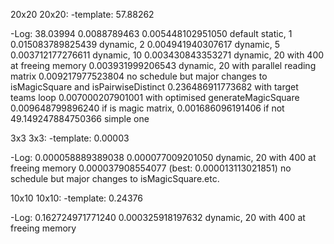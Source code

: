 20x20 20x20:
-template: 57.88262

-Log:
    38.03994
    0.0088789463
    0.005448102951050 default static, 1
    0.015083789825439 dynamic, 2
    0.004941940307617 dynamic, 5
    0.003712177276611 dynamic, 10
    0.003430843353271 dynamic, 20 with 400 at freeing memory
    0.003931999206543 dynamic, 20 with parallel reading matrix
    0.009217977523804 no schedule but major changes to isMagicSquare and isPairwiseDistinct
    0.236486911773682 with target teams loop
    0.007000207901001 with optimised generateMagicSquare
    0.009648799896240 if is magic matrix, 0.001686096191406 if not
    49.149247884750366 simple one

    


3x3 3x3:
-template: 0.00003

-Log:
    0.000058889389038
    0.000077009201050 dynamic, 20 with 400 at freeing memory
    0.000037908554077 (best: 0.000013113021851) no schedule but major changes to isMagicSquare.etc.


10x10 10x10:
-template: 0.24376

-Log:
    0.162724971771240
    0.000325918197632 dynamic, 20 with 400 at freeing memory
    